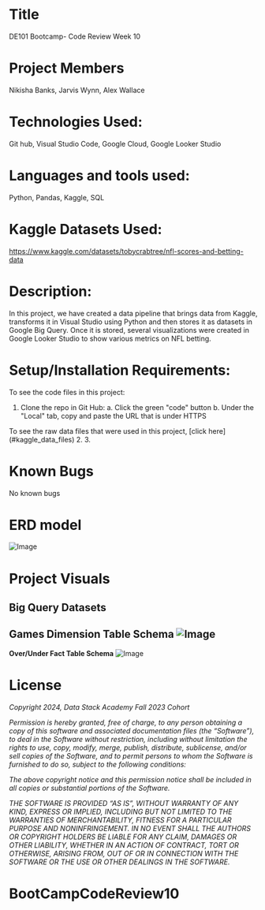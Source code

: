 # Title
DE101 Bootcamp- Code Review Week 10

# Project Members
Nikisha Banks, Jarvis Wynn, Alex Wallace

# Technologies Used: 
Git hub, Visual Studio Code, Google Cloud, Google Looker Studio

# Languages and tools used: 
Python, Pandas, Kaggle, SQL

<a name="kaggle_data_files"></a>
# Kaggle Datasets Used:
 https://www.kaggle.com/datasets/tobycrabtree/nfl-scores-and-betting-data

# Description:
In this project, we have created a data pipeline that brings data from Kaggle, transforms it in Visual Studio using Python and then stores it as datasets in Google Big Query. Once it is stored, several visualizations were created in Google Looker Studio to show various metrics on NFL betting.

# Setup/Installation Requirements:
To see the code files in this project:
1. Clone the repo in Git Hub: 
   a. Click the green "code" button
   b. Under the "Local" tab, copy and paste the URL that is under HTTPS

To see the raw data files that were used in this project, [click here] (#kaggle_data_files) 
2. 
3.  

# Known Bugs
No known bugs

# ERD model
![Image](https://github.com/thehalfkoreanzombie/team-week-10/blob/main/images/team_week_10.drawio.png)

# Project Visuals
## Big Query Datasets

**Games Dimension Table Schema**
![Image](https://github.com/thehalfkoreanzombie/team-week-10/blob/main/images/Games_Dimension_Tble.png)
---
**Over/Under Fact Table Schema**
![Image](https://github.com/thehalfkoreanzombie/team-week-10/blob/main/images/Ovr_Undr_FctTble.png)

# License
*Copyright 2024, Data Stack Academy Fall 2023 Cohort*

*Permission is hereby granted, free of charge, to any person obtaining a copy of this software and associated documentation files (the “Software”), to deal in the Software without restriction, including without limitation the rights to use, copy, modify, merge, publish, distribute, sublicense, and/or sell copies of the Software, and to permit persons to whom the Software is furnished to do so, subject to the following conditions:*

*The above copyright notice and this permission notice shall be included in all copies or substantial portions of the Software.*

*THE SOFTWARE IS PROVIDED “AS IS”, WITHOUT WARRANTY OF ANY KIND, EXPRESS OR IMPLIED, INCLUDING BUT NOT LIMITED TO THE WARRANTIES OF MERCHANTABILITY, FITNESS FOR A PARTICULAR PURPOSE AND NONINFRINGEMENT. IN NO EVENT SHALL THE AUTHORS OR COPYRIGHT HOLDERS BE LIABLE FOR ANY CLAIM, DAMAGES OR OTHER LIABILITY, WHETHER IN AN ACTION OF CONTRACT, TORT OR OTHERWISE, ARISING FROM, OUT OF OR IN CONNECTION WITH THE SOFTWARE OR THE USE OR OTHER DEALINGS IN THE SOFTWARE.*
# BootCampCodeReview10

